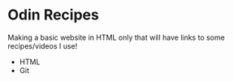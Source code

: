 # Odin Recipes
Making a basic website in HTML only that will have links to some recipes/videos I use!
- HTML
- Git
